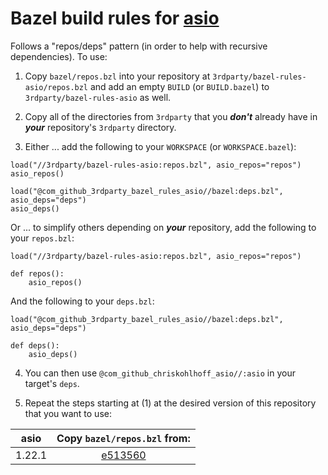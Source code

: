 # Bazel build rules for [asio](https://github.com/chriskohlhoff/asio)

Follows a "repos/deps" pattern (in order to help with recursive dependencies). To use:

1. Copy `bazel/repos.bzl` into your repository at `3rdparty/bazel-rules-asio/repos.bzl` and add an empty `BUILD` (or `BUILD.bazel`) to `3rdparty/bazel-rules-asio` as well.

2. Copy all of the directories from `3rdparty` that you ***don't*** already have in ***your*** repository's `3rdparty` directory.

3. Either ... add the following to your `WORKSPACE` (or `WORKSPACE.bazel`):

```bazel
load("//3rdparty/bazel-rules-asio:repos.bzl", asio_repos="repos")
asio_repos()

load("@com_github_3rdparty_bazel_rules_asio//bazel:deps.bzl", asio_deps="deps")
asio_deps()
```

Or ... to simplify others depending on ***your*** repository, add the following to your `repos.bzl`:

```bazel
load("//3rdparty/bazel-rules-asio:repos.bzl", asio_repos="repos")

def repos():
    asio_repos()
```

And the following to your `deps.bzl`:

```bazel
load("@com_github_3rdparty_bazel_rules_asio//bazel:deps.bzl", asio_deps="deps")

def deps():
    asio_deps()
```

4. You can then use `@com_github_chriskohlhoff_asio//:asio` in your target's `deps`.

5. Repeat the steps starting at (1) at the desired version of this repository that you want to use:

| asio | Copy `bazel/repos.bzl` from: |
| :---: | :--------------------------: |
| 1.22.1 | [e513560](https://github.com/3rdparty/bazel-rules-asio/tree/e5135609048e0954b879fed260abcb7f5e47930b) |